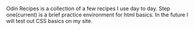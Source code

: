 Odin Recipes is a collection of a few recipes I use day to day. Step one(current) is a brief practice environment for html basics. In the future I will test out CSS basics on my site.